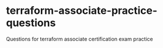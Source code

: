 # terraform-associate-practice-questions
Questions for terraform associate certification exam practice
